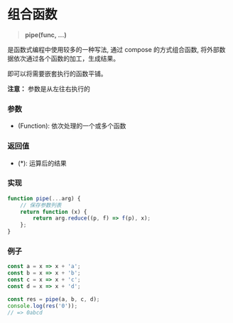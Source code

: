 # 组合函数

> <b> pipe(func, ...) </b>

是函数式编程中使用较多的一种写法, 通过 compose 的方式组合函数, 将外部数据依次通过各个函数的加工，生成结果。

即可以将需要嵌套执行的函数平铺。

**注意：** 参数是从左往右执行的

### 参数

* (Function): 依次处理的一个或多个函数

### 返回值

* (*): 运算后的结果

### 实现

```js
function pipe(...arg) {
    // 保存参数列表
    return function (x) {
        return arg.reduce((p, f) => f(p), x);
    };
}
```

### 例子

```js
const a = x => x + 'a';
const b = x => x + 'b';
const c = x => x + 'c';
const d = x => x + 'd';

const res = pipe(a, b, c, d);
console.log(res('0'));
// => 0abcd
```